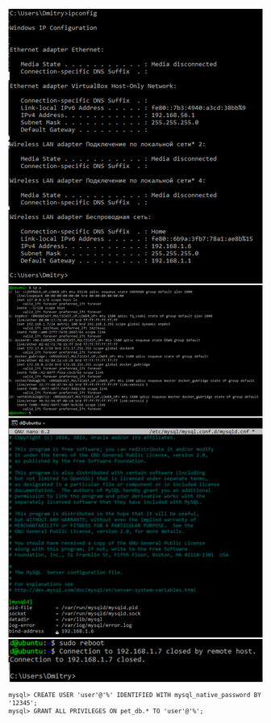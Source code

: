 ![Alt text](image-38.png)  
![Alt text](image-39.png)  
![Alt text](image-40.png)  
![Alt text](image-41.png)  
```
mysql> CREATE USER 'user'@'%' IDENTIFIED WITH mysql_native_password BY '12345';
mysql> GRANT ALL PRIVILEGES ON pet_db.* TO 'user'@'%';
```